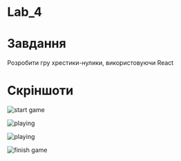 # Lab_4

# Завдання
Розробити гру хрестики-нулики, використовуючи React

# Скріншоти

![start game](https://user-images.githubusercontent.com/36728685/41483820-475ad446-70e3-11e8-88eb-32848763d919.png)

![playing](https://user-images.githubusercontent.com/36728685/41483821-48e85676-70e3-11e8-9eec-62e2be41840c.png)

![playing](https://user-images.githubusercontent.com/36728685/41483823-49f7b5b6-70e3-11e8-97ac-3e43edb485d7.png)

![finish game](https://user-images.githubusercontent.com/36728685/41483826-4b4da15a-70e3-11e8-9114-8fa190b2cdca.png)
